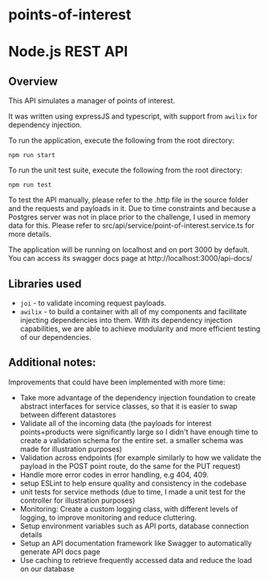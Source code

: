 # points-of-interest
 
# Node.js REST API

## Overview

This API simulates a manager of points of interest.

It was written using expressJS and typescript, with support from ```awilix``` for dependency injection.

To run the application, execute the following from the root directory:

```
npm run start
```

To run the unit test suite, execute the following from the root directory:

```
npm run test
```

To test the API manually, please refer to the .http file in the source folder and the requests and payloads in it. Due to time constraints and because a Postgres server was not in place prior to the challenge, I used in memory data for this. Please refer to src/api/service/point-of-interest.service.ts for more details.

The application will be running on localhost and on port 3000 by default. You can access its swagger docs page at http://localhost:3000/api-docs/

## Libraries used
* ```joi``` - to validate incoming request payloads.
* ```awilix``` - to build a container with all of my components and facilitate injecting dependencies into them. With its dependency injection capabilities, we are able to achieve modularity and more efficient testing of our dependencies.

## Additional notes:
Improvements that could have been implemented with more time:

- Take more advantage of the dependency injection foundation to create abstract interfaces for service classes, so that it is easier to swap between different datastores
- Validate all of the incoming data (the payloads for interest points+products were significantly large so I didn't have enough time to create a validation schema for the entire set. a smaller schema was made for illustration purposes)
- Validation across endpoints (for example similarly to how we validate the payload in the POST point route, do the same for the PUT request)
- Handle more error codes in error handling, e.g 404, 409.
- setup ESLint to help ensure quality and consistency in the codebase
- unit tests for service methods (due to time, I made a unit test for the controller for illustration purposes)
- Monitoring: Create a custom logging class, with different levels of logging, to improve monitoring and reduce cluttering.
- Setup environment variables such as API ports, database connection details
- Setup an API documentation framework like Swagger to automatically generate API docs page
- Use caching to retrieve frequently accessed data and reduce the load on our database